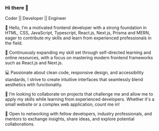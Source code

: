 ### Hi there 👋

Coder || Developer || Engineer

👋 Hello, I’m a motivated frontend developer with a strong foundation in HTML, CSS, JavaScript, Typescript, React.js, Next.js, Prisma and MERN, eager to contribute my skills and learn from experienced professionals in the field.

🌱 Continuously expanding my skill set through self-directed learning and online resources, with a focus on mastering modern frontend frameworks such as React.js and Next.js.

💻 Passionate about clean code, responsive design, and accessibility standards, I strive to create intuitive interfaces that seamlessly blend aesthetics with functionality.

💞️ I’m looking to collaborate on projects that challenge me and allow me to apply my skills while learning from experienced developers. Whether it's a small website or a complex web application, count me in!

🤝 Open to networking with fellow developers, industry professionals, and mentors to exchange insights, share ideas, and explore potential collaborations.

<!--
**LuckyGoyal039/LuckyGoyal039** is a ✨ _special_ ✨ repository because its `README.md` (this file) appears on your GitHub profile.

Here are some ideas to get you started:

- 🔭 I’m currently working on ...
- 🌱 I’m currently learning ...
- 👯 I’m looking to collaborate on ...
- 🤔 I’m looking for help with ...
- 💬 Ask me about ...
- 📫 How to reach me: ...
- 😄 Pronouns: ...
- ⚡ Fun fact: ...
-->
